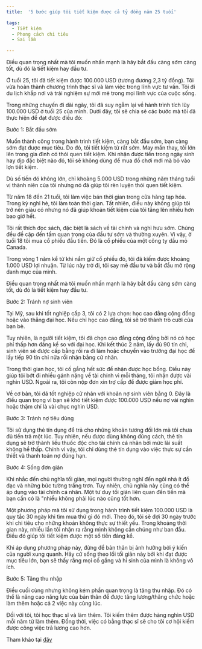 ```yaml
---
title:  '5 bước giúp tôi tiết kiệm được cả tỷ đồng năm 25 tuổi'

tags:
  - Tiết kiệm
  - Phong cách chi tiêu
  - Sai lầm

---
```


Điều quan trọng nhất mà tôi muốn nhấn mạnh là hãy bắt đầu càng sớm càng tốt, dù đó là tiết kiệm hay đầu tư.

<!-- h1 -->

<!--more-->

Ở tuổi 25, tôi đã tiết kiệm được 100.000 USD (tương đương 2,3 tỷ đồng). Tôi vừa hoàn thành chương trình thạc sĩ và làm việc trong lĩnh vực tư vấn. Tôi đi du lịch khắp nơi và trải nghiệm sự mới mẻ trong mọi lĩnh vực của cuộc sống.

Trong những chuyến đi dài ngày, tôi đã suy ngẫm lại về hành trình tích lũy 100.000 USD ở tuổi 25 của mình. Dưới đây, tôi sẽ chia sẻ các bước mà tôi đã thực hiện để đạt được điều đó:

Bước 1: Bắt đầu sớm

Muốn thành công trong hành trình tiết kiệm, càng bắt đầu sớm, bạn càng sớm đạt được mục tiêu. Do đó, tôi tiết kiệm từ rất sớm. May mắn thay, tôi lớn lên trong gia đình có thói quen tiết kiệm. Khi nhận được tiền trong ngày sinh hay dịp đặc biệt nào đó, tôi sẽ không dùng để mua đồ chơi mới mà bỏ vào lợn tiết kiệm.

Dù số tiền đó không lớn, chỉ khoảng 5.000 USD trong những năm tháng tuổi vị thành niên của tôi nhưng nó đã giúp tôi rèn luyện thói quen tiết kiệm.

Từ năm 18 đến 21 tuổi, tôi làm việc bán thời gian trong cửa hàng tạp hóa. Trong kỳ nghỉ hè, tôi làm toàn thời gian. Tất nhiên, điều này không giúp tôi trở nên giàu có nhưng nó đã giúp khoản tiết kiệm của tôi tăng lên nhiều hơn bao giờ hết.

Tôi rất thích đọc sách, đặc biệt là sách về tài chính và nghỉ hưu sớm. Chúng đều đề cập đến tầm quan trọng của đầu tư sớm và thường xuyên. Vì vậy, ở tuổi 18 tôi mua cổ phiếu đầu tiên. Đó là cổ phiếu của một công ty dầu mỏ Canada.

Trong vòng 1 năm kể từ khi nắm giữ cổ phiếu đó, tôi đã kiếm được khoảng 1.000 USD lợi nhuận. Từ lúc này trở đi, tôi say mê đầu tư và bắt đầu mở rộng danh mục của mình.

Điều quan trọng nhất mà tôi muốn nhấn mạnh là hãy bắt đầu càng sớm càng tốt, dù đó là tiết kiệm hay đầu tư.

Bước 2: Tránh nợ sinh viên

Tại Mỹ, sau khi tốt nghiệp cấp 3, tôi có 2 lựa chọn: học cao đẳng cộng đồng hoặc vào thẳng đại học. Nếu chỉ học cao đẳng, tôi sẽ trở thành trò cười của bạn bè.

Tuy nhiên, là người tiết kiệm, tôi đã chọn cao đẳng cộng đồng bởi nó có học phí thấp hơn đáng kể so với đại học. Khi kết thúc 2 năm, lấy đủ 90 tín chỉ, sinh viên sẽ được cấp bằng rồi ra đi làm hoặc chuyển vào trường đại học để lấy tiếp 90 tín chỉ nữa rồi nhận bằng cử nhân.

Trong thời gian học, tôi cố gắng hết sức để nhận được học bổng. Điều này giúp tôi bớt đi nhiều gánh nặng về tài chính vì mỗi tháng, tôi nhận được vài nghìn USD. Ngoài ra, tôi còn nộp đơn xin trợ cấp để được giảm học phí.

Về cơ bản, tôi đã tốt nghiệp cử nhân với khoản nợ sinh viên bằng 0. Đây là điều quan trọng vì bạn sẽ khó tiết kiệm được 100.000 USD nếu nợ vài nghìn hoặc thậm chí là vài chục nghìn USD.

Bước 3: Tránh nợ tiêu dùng

Tôi sử dụng thẻ tín dụng để trả cho những khoản tương đối lớn mà tôi chưa đủ tiền trả một lúc. Tuy nhiên, nếu được dùng không đúng cách, thẻ tín dụng sẽ trở thành liều thuốc độc cho tài chính cá nhân bởi mức lãi suất không hề thấp. Chính vì vậy, tôi chỉ dùng thẻ tín dụng vào việc thực sự cần thiết và thanh toán nợ đúng hạn.

Bước 4: Sống đơn giản

Khi nhắc đến chủ nghĩa tối giản, mọi người thường nghĩ đến ngôi nhà ít đồ đạc và những bức tường trắng trơn. Tuy nhiên, chủ nghĩa này cũng có thể áp dụng vào tài chính cá nhân. Một tư duy tối giản liên quan đến tiền mà bạn cần có là "nhiều không phải lúc nào cũng tốt hơn.

Một phương pháp mà tôi sử dụng trong hành trình tiết kiệm 100.000 USD là quy tắc 30 ngày khi tìm mua thứ gì đó mới. Theo đó, tôi sẽ đợi 30 ngày trước khi chi tiêu cho những khoản không thực sự thiết yếu. Trong khoảng thời gian này, nhiều lần tôi nhận ra rằng mình không cần chúng như ban đầu. Điều đó giúp tôi tiết kiệm được một số tiền đáng kể.

Khi áp dụng phương pháp này, đừng để bản thân bị ảnh hưởng bởi ý kiến của người xung quanh. Hãy cứ sống theo lối tối giản này bởi khi đạt được mục tiêu lớn, bạn sẽ thấy rằng mọi cố gắng và hi sinh của mình là không vô ích.

Bước 5: Tăng thu nhập

Điều cuối cùng nhưng không kém phần quan trọng là tăng thu nhập. Đó có thể là nâng cao năng lực của bản thân để được tăng lương/thăng chức hoặc làm thêm hoặc cả 2 việc này cùng lúc.

Đối với tôi, tôi học thạc sĩ và làm thêm. Tôi kiếm thêm được hàng nghìn USD mỗi năm từ làm thêm. Đồng thời, việc có bằng thạc sĩ sẽ cho tôi cơ hội kiếm được công việc trả lương cao hơn.

Tham khảo tại [đây](https://cafef.vn/5-buoc-giup-toi-tiet-kiem-duoc-ca-ty-dong-nam-25-tuoi-20210427142034384.chn)